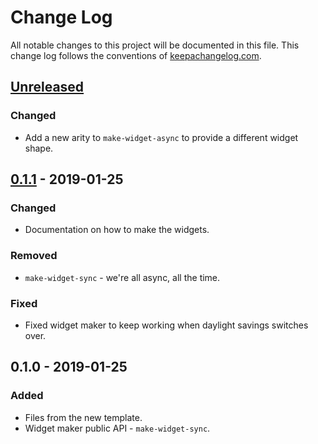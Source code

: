 # Change Log
All notable changes to this project will be documented in this file. This change log follows the conventions of [keepachangelog.com](http://keepachangelog.com/).

## [Unreleased]
### Changed
- Add a new arity to `make-widget-async` to provide a different widget shape.

## [0.1.1] - 2019-01-25
### Changed
- Documentation on how to make the widgets.

### Removed
- `make-widget-sync` - we're all async, all the time.

### Fixed
- Fixed widget maker to keep working when daylight savings switches over.

## 0.1.0 - 2019-01-25
### Added
- Files from the new template.
- Widget maker public API - `make-widget-sync`.

[Unreleased]: https://github.com/your-name/planck-scripts/compare/0.1.1...HEAD
[0.1.1]: https://github.com/your-name/planck-scripts/compare/0.1.0...0.1.1
